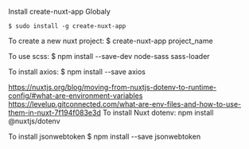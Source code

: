 Install create-nuxt-app Globaly

    $ sudo install -g create-nuxt-app

To create a new nuxt project: 
    $ create-nuxt-app project_name

To use scss:
    $ npm install --save-dev node-sass sass-loader

To install axios: 
    $ npm install --save axios

https://nuxtjs.org/blog/moving-from-nuxtjs-dotenv-to-runtime-config/#what-are-environment-variables
https://levelup.gitconnected.com/what-are-env-files-and-how-to-use-them-in-nuxt-7f194f083e3d
To install Nuxt dotenv:
    npm install @nuxtjs/dotenv

To install jsonwebtoken
    $ npm install --save jsonwebtoken


